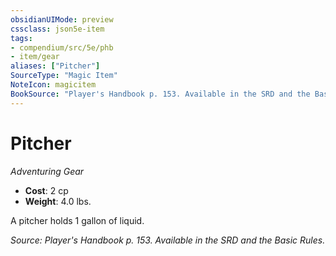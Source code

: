 ```yaml
---
obsidianUIMode: preview
cssclass: json5e-item
tags:
- compendium/src/5e/phb
- item/gear
aliases: ["Pitcher"]
SourceType: "Magic Item"
NoteIcon: magicitem
BookSource: "Player's Handbook p. 153. Available in the SRD and the Basic Rules."
---
```

# Pitcher
*Adventuring Gear*  

- **Cost**: 2 cp
- **Weight**: 4.0 lbs.

A pitcher holds 1 gallon of liquid.

*Source: Player's Handbook p. 153. Available in the SRD and the Basic Rules.*